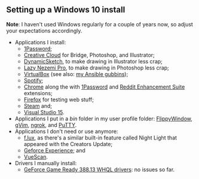 <!--
  # This file is distributed under under the Creative Commons
  # Attribution 4.0 International License. To view a copy of this
  # license, please visit <http://creativecommons.org/licenses/by/4.0/>.

  description: Read Damien Dart's notes on Microsoft Windows.
  title: Microsoft Windows Notes
  twigTemplate: .templates/notes-base.html.twig
-->

Setting up a Windows 10 install
-------------------------------

<div class="admonition admonition--info">
  <p><b>Note</b>: I haven't used Windows regularly for a couple of years
    now, so adjust your expectations accordingly.</p>
</div>

  - Applications I install:
    - [1Password][3];
    - [Creative Cloud][4] for Bridge, Photoshop, and Illustrator;
    - [DynamicSketch][5], to make drawing in Illustrator less crap;
    - [Lazy Nezemi Pro][6], to make drawing in Photoshop less crap;
    - [VirtualBox][7] (see also: [my Ansible gubbins][8]);
    - [Spotify][9];
    - [Chrome][10] along the with [1Password][11] and [Reddit Enhancement
      Suite][11] extensions;
    - [Firefox][13] for testing web stuff;
    - [Steam][14] and;
    - [Visual Studio 15][15].
  - Applications I put in a _bin_ folder in my user profile folder:
    [FlippyWindow][16], [gVim][17], [ngrok][18], and [PuTTY][19].
  - Applications I don't need or use anymore:
    - [f.lux][20], as there's a similar built-in feature called Night
      Light that appeared with the Creators Update;
    - [Geforce Experience][21]; and
    - [VueScan][22].
  - Drivers I manually install:
    - [GeForce Game Ready 388.13 WHQL drivers][23]: no issues so far.

[3]: <https://1password.com/>
[4]: <http://www.adobe.com/uk/>
[5]: <https://astutegraphics.com/software/dynamicsketch/>
[6]: <https://lazynezumi.com/>
[7]: <https://www.virtualbox.org/>
[8]: <https://www.robotinaponcho.net/git/#setup>
[9]: <https://www.spotify.com/uk/>
[10]: <https://www.google.com/chrome/>
[11]: <https://agilebits.com/onepassword/extensions>
[12]: <https://redditenhancementsuite.com/>
[13]: <https://www.mozilla.org/en-GB/firefox/new/>
[14]: <http://store.steampowered.com/>
[15]: <https://www.visualstudio.com/>
[16]: <https://www.robotinaponcho.net/flippywindow/>
[17]: <https://vim.sourceforge.io/>
[18]: <https://ngrok.com/>
[19]: <http://www.chiark.greenend.org.uk/~sgtatham/putty/>
[20]: <https://justgetflux.com/>
[21]: <https://www.nvidia.co.uk/geforce/geforce-experience/>
[22]: <https://www.hamrick.com/>
[23]: <https://www.geforce.com/drivers>
